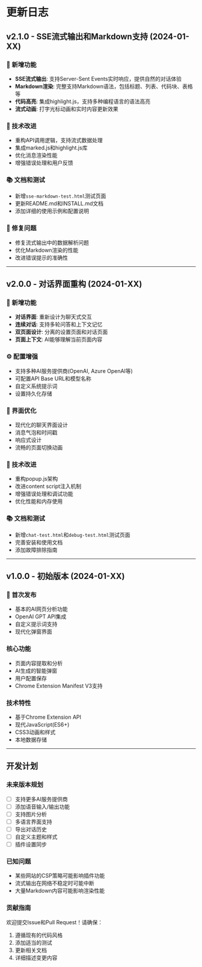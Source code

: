 # 更新日志

## v2.1.0 - SSE流式输出和Markdown支持 (2024-01-XX)

### 🎉 新增功能
- **SSE流式输出**: 支持Server-Sent Events实时响应，提供自然的对话体验
- **Markdown渲染**: 完整支持Markdown语法，包括标题、列表、代码块、表格等
- **代码高亮**: 集成highlight.js，支持多种编程语言的语法高亮
- **流式动画**: 打字光标动画和实时内容更新效果

### 🔧 技术改进
- 重构API调用逻辑，支持流式数据处理
- 集成marked.js和highlight.js库
- 优化消息渲染性能
- 增强错误处理和用户反馈

### 📚 文档和测试
- 新增`sse-markdown-test.html`测试页面
- 更新README.md和INSTALL.md文档
- 添加详细的使用示例和配置说明

### 🐛 修复问题
- 修复流式输出中的数据解析问题
- 优化Markdown渲染的性能
- 改进错误提示的准确性

---

## v2.0.0 - 对话界面重构 (2024-01-XX)

### 🎉 新增功能
- **对话界面**: 重新设计为聊天式交互
- **连续对话**: 支持多轮问答和上下文记忆
- **双页面设计**: 分离的设置页面和对话页面
- **页面上下文**: AI能够理解当前页面内容

### ⚙️ 配置增强
- 支持多种AI服务提供商(OpenAI, Azure OpenAI等)
- 可配置API Base URL和模型名称
- 自定义系统提示词
- 设置持久化存储

### 🎨 界面优化
- 现代化的聊天界面设计
- 消息气泡和时间戳
- 响应式设计
- 流畅的页面切换动画

### 🔧 技术改进
- 重构popup.js架构
- 改进content script注入机制
- 增强错误处理和调试功能
- 优化性能和内存使用

### 📚 文档和测试
- 新增`chat-test.html`和`debug-test.html`测试页面
- 完善安装和使用文档
- 添加故障排除指南

---

## v1.0.0 - 初始版本 (2024-01-XX)

### 🎉 首次发布
- 基本的AI网页分析功能
- OpenAI GPT API集成
- 自定义提示词支持
- 现代化弹窗界面

### 核心功能
- 页面内容提取和分析
- AI生成的智能弹窗
- 用户配置保存
- Chrome Extension Manifest V3支持

### 技术特性
- 基于Chrome Extension API
- 现代JavaScript(ES6+)
- CSS3动画和样式
- 本地数据存储

---

## 开发计划

### 未来版本规划
- [ ] 支持更多AI服务提供商
- [ ] 添加语音输入/输出功能
- [ ] 支持图片分析
- [ ] 多语言界面支持
- [ ] 导出对话历史
- [ ] 自定义主题和样式
- [ ] 插件设置同步

### 已知问题
- 某些网站的CSP策略可能影响插件功能
- 流式输出在网络不稳定时可能中断
- 大量Markdown内容可能影响渲染性能

### 贡献指南
欢迎提交Issue和Pull Request！请确保：
1. 遵循现有的代码风格
2. 添加适当的测试
3. 更新相关文档
4. 详细描述变更内容
